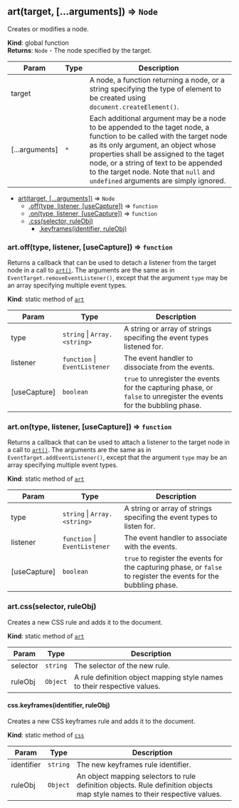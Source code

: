 <a name="art"></a>

## art(target, [...arguments]) ⇒ <code>Node</code>
Creates or modifies a node.

**Kind**: global function  
**Returns**: <code>Node</code> - The node specified by the target.  

| Param | Type | Description |
| --- | --- | --- |
| target |  | A node, a function returning a node, or a string specifying the type of element to be created using `document.createElement()`. |
| [...arguments] | <code>\*</code> | Each additional argument may be a node to be appended to the taget node, a function to be called with the target node as its only argument, an object whose properties shall be assigned to the taget node, or a string of text to be appended to the target node. Note that `null` and `undefined` arguments are simply ignored. |


* [art(target, [...arguments])](#art) ⇒ <code>Node</code>
    * [.off(type, listener, [useCapture])](#art.off) ⇒ <code>function</code>
    * [.on(type, listener, [useCapture])](#art.on) ⇒ <code>function</code>
    * [.css(selector, ruleObj)](#art.css)
        * [.keyframes(identifier, ruleObj)](#art.css.keyframes)

<a name="art.off"></a>

### art.off(type, listener, [useCapture]) ⇒ <code>function</code>
Returns a callback that can be used to detach a listener from the target node in a call to
[`art()`](#art).
The arguments are the same as in `EventTarget.removeEventListener()`, except that the
argument `type` may be an array specifying multiple event types.

**Kind**: static method of <code>[art](#art)</code>  

| Param | Type | Description |
| --- | --- | --- |
| type | <code>string</code> &#124; <code>Array.&lt;string&gt;</code> | A string or array of strings specifing the event types listened for. |
| listener | <code>function</code> &#124; <code>EventListener</code> | The event handler to dissociate from the events. |
| [useCapture] | <code>boolean</code> | `true` to unregister the events for the capturing phase, or `false` to unregister the events for the bubbling phase. |

<a name="art.on"></a>

### art.on(type, listener, [useCapture]) ⇒ <code>function</code>
Returns a callback that can be used to attach a listener to the target node in a call to
[`art()`](#art).
The arguments are the same as in `EventTarget.addEventListener()`, except that the argument
`type` may be an array specifying multiple event types.

**Kind**: static method of <code>[art](#art)</code>  

| Param | Type | Description |
| --- | --- | --- |
| type | <code>string</code> &#124; <code>Array.&lt;string&gt;</code> | A string or array of strings specifing the event types to listen for. |
| listener | <code>function</code> &#124; <code>EventListener</code> | The event handler to associate with the events. |
| [useCapture] | <code>boolean</code> | `true` to register the events for the capturing phase, or `false` to register the events for the bubbling phase. |

<a name="art.css"></a>

### art.css(selector, ruleObj)
Creates a new CSS rule and adds it to the document.

**Kind**: static method of <code>[art](#art)</code>  

| Param | Type | Description |
| --- | --- | --- |
| selector | <code>string</code> | The selector of the new rule. |
| ruleObj | <code>Object</code> | A rule definition object mapping style names to their respective values. |

<a name="art.css.keyframes"></a>

#### css.keyframes(identifier, ruleObj)
Creates a new CSS keyframes rule and adds it to the document.

**Kind**: static method of <code>[css](#art.css)</code>  

| Param | Type | Description |
| --- | --- | --- |
| identifier | <code>string</code> | The new keyframes rule identifier. |
| ruleObj | <code>Object</code> | An object mapping selectors to rule definition objects. Rule definition objects map style names to their respective values. |

